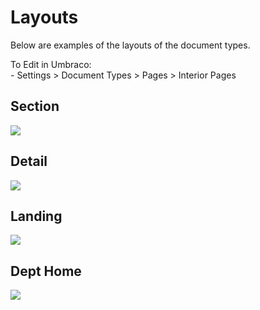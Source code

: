 # Layouts

Below are examples of the layouts of the document types.

<aside class="notice">To Edit in Umbraco:</aside>
- Settings > Document Types > Pages > Interior Pages

## Section

<img src='/images/layouts/academics-section.png'/>

## Detail

<img src='/images/layouts/hallmarks-details.png'/>

## Landing

<img src='/images/layouts/landing-landrum.png'/>

## Dept Home

<img src='/images/layouts/dept-accounting.png'/>


